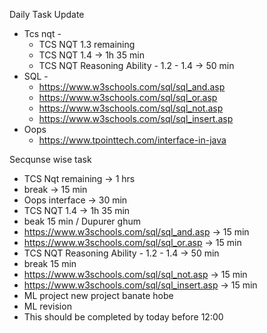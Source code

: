 Daily Task Update
  - Tcs nqt -
      - TCS NQT 1.3 remaining
      - TCS NQT 1.4 -> 1h 35 min
      - TCS NQT Reasoning Ability - 1.2 - 1.4 -> 50 min
  - SQL -
      - https://www.w3schools.com/sql/sql_and.asp
      - https://www.w3schools.com/sql/sql_or.asp
      - https://www.w3schools.com/sql/sql_not.asp
      - https://www.w3schools.com/sql/sql_insert.asp
  - Oops
      - https://www.tpointtech.com/interface-in-java

Secqunse wise task 
  - TCS Nqt remaining -> 1 hrs
  - break -> 15 min
  - Oops interface -> 30 min
  - TCS NQT 1.4 -> 1h 35 min
  - beak 15 min / Dupurer ghum
  - https://www.w3schools.com/sql/sql_and.asp -> 15 min
  - https://www.w3schools.com/sql/sql_or.asp -> 15 min
  - TCS NQT Reasoning Ability - 1.2 - 1.4 -> 50 min
  - break 15 min 
  - https://www.w3schools.com/sql/sql_not.asp -> 15 min
  - https://www.w3schools.com/sql/sql_insert.asp -> 15 min
  - ML project new project banate hobe
  - ML revision
  - This should be completed by today before 12:00
    
